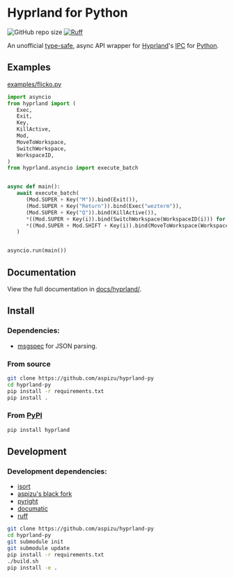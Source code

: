# Hyprland for Python

![GitHub repo size](https://img.shields.io/github/repo-size/aspizu/hyprland-py)
[![Ruff](https://img.shields.io/endpoint?url=https://raw.githubusercontent.com/astral-sh/ruff/main/assets/badge/v2.json)](https://github.com/astral-sh/ruff)

An unofficial [type-safe](https://microsoft.github.io/pyright/), async API wrapper for [Hyprland](https://hyprland.org/)'s [IPC](https://wiki.hyprland.org/IPC/) for [Python](https://www.python.org/).

## Examples

[examples/flicko.py](./examples/flicko.py)

```py
import asyncio
from hyprland import (
   Exec,
   Exit,
   Key,
   KillActive,
   Mod,
   MoveToWorkspace,
   SwitchWorkspace,
   WorkspaceID,
)
from hyprland.asyncio import execute_batch


async def main():
   await execute_batch(
      (Mod.SUPER + Key("M")).bind(Exit()),
      (Mod.SUPER + Key("Return")).bind(Exec("wezterm")),
      (Mod.SUPER + Key("Q")).bind(KillActive()),
      *((Mod.SUPER + Key(i)).bind(SwitchWorkspace(WorkspaceID(i))) for i in range(1, 11)),
      *((Mod.SUPER + Mod.SHIFT + Key(i)).bind(MoveToWorkspace(WorkspaceID(i))) for i in range(1, 11)),
   )


asyncio.run(main())
```

## Documentation

View the full documentation in [docs/hyprland/](./docs/hyprland).

## Install

### Dependencies:

-  [msgspec](https://jcristharif.com/msgspec/) for JSON parsing.

### From source

```sh
git clone https://github.com/aspizu/hyprland-py
cd hyprland-py
pip install -r requirements.txt
pip install .
```

### From [PyPI](https://pypi.org/project/hyprland)

```sh
pip install hyprland
```

## Development

### Development dependencies:

-  [isort](https://pycqa.github.io/isort/)
-  [aspizu's black fork](https://github.com/aspizu/black)
-  [pyright](https://microsoft.github.io/pyright/)
-  [documatic](https://github.com/aspizu/documatic)
-  [ruff](https://github.com/astral-sh/ruff)

```sh
git clone https://github.com/aspizu/hyprland-py
cd hyprland-py
git submodule init
git submodule update
pip install -r requirements.txt
./build.sh
pip install -e .
```
